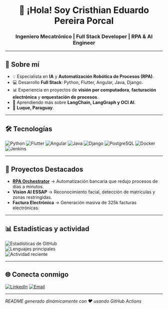 <!-- Encabezado animado -->
<h1 align="center">👋 ¡Hola! Soy Cristhian Eduardo Pereira Porcal</h1>
<h3 align="center">Ingeniero Mecatrónico | Full Stack Developer | RPA & AI Engineer</h3>

---

## 🚀 Sobre mí
- 💡 Especialista en **IA** y **Automatización Robótica de Procesos (RPA)**.
- 💻 Desarrollo **Full Stack**: Python, Flutter, Angular, Java, Django.
- 📊 Experiencia en proyectos de **visión por computadora**, **facturación electrónica** y **orquestación de procesos**.
- 🌱 Aprendiendo más sobre **LangChain, LangGraph y OCI AI**.
- 📍 **Luque, Paraguay**.

---

## 🛠️ Tecnologías
![Python](https://img.shields.io/badge/Python-3776AB?logo=python&logoColor=white)
![Flutter](https://img.shields.io/badge/Flutter-02569B?logo=flutter&logoColor=white)
![Angular](https://img.shields.io/badge/Angular-DD0031?logo=angular&logoColor=white)
![Java](https://img.shields.io/badge/Java-007396?logo=java&logoColor=white)
![Django](https://img.shields.io/badge/Django-092E20?logo=django&logoColor=white)
![PostgreSQL](https://img.shields.io/badge/PostgreSQL-4169E1?logo=postgresql&logoColor=white)
![Docker](https://img.shields.io/badge/Docker-2496ED?logo=docker&logoColor=white)
![Jenkins](https://img.shields.io/badge/Jenkins-D24939?logo=jenkins&logoColor=white)

---

## 📌 Proyectos Destacados
- **[RPA Orchestrator](https://github.com/crisporcal/rpa-orchestrator)** → Automatización bancaria que redujo procesos de días a minutos.
- **Vision AI ESSAP** → Reconocimiento facial, detección de matrículas y zonas restringidas.
- **Factura Electrónica** → Generación masiva de 325k facturas electrónicas.

---

## 📊 Estadísticas y actividad
![Estadísticas de GitHub](https://github-readme-stats.vercel.app/api?username=crisporcal&show_icons=true&theme=tokyonight)  
![Lenguajes principales](https://github-readme-stats.vercel.app/api/top-langs/?username=crisporcal&layout=compact&theme=tokyonight)  
![Actividad reciente](https://github-readme-activity-graph.vercel.app/graph?username=crisporcal&theme=tokyo-night)

---

## 🌐 Conecta conmigo
[![LinkedIn](https://img.shields.io/badge/LinkedIn-0077B5?logo=linkedin&logoColor=white)](https://linkedin.com/in/crisporcal)
[![Email](https://img.shields.io/badge/Email-D14836?logo=gmail&logoColor=white)](mailto:cristhianporcal@gmail.com)

---

*README generado dinámicamente con ❤️ usando GitHub Actions*
